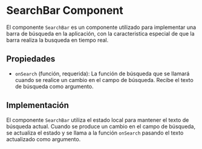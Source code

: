 # SearchBar Component

El componente `SearchBar` es un componente utilizado para implementar una barra de búsqueda en la aplicación, con la caracteristica especial de que la barra realiza la busqueda en tiempo real.

## Propiedades

- `onSearch` (función, requerida): La función de búsqueda que se llamará cuando se realice un cambio en el campo de búsqueda. Recibe el texto de búsqueda como argumento.

## Implementación

El componente `SearchBar` utiliza el estado local para mantener el texto de búsqueda actual. Cuando se produce un cambio en el campo de búsqueda, se actualiza el estado y se llama a la función `onSearch` pasando el texto actualizado como argumento.
